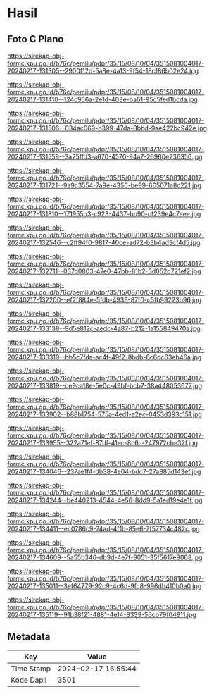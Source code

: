 # Hasil

## Foto C Plano

https://sirekap-obj-formc.kpu.go.id/b76c/pemilu/pdpr/35/15/08/10/04/3515081004017-20240217-131305--2900f12d-5a8e-4a13-9f54-18c186b02e24.jpg

https://sirekap-obj-formc.kpu.go.id/b76c/pemilu/pdpr/35/15/08/10/04/3515081004017-20240217-131410--124c956a-2e1d-403e-ba61-95c5fed1bcda.jpg

https://sirekap-obj-formc.kpu.go.id/b76c/pemilu/pdpr/35/15/08/10/04/3515081004017-20240217-131506--034ac069-b399-47da-8bbd-9ae422bc942e.jpg

https://sirekap-obj-formc.kpu.go.id/b76c/pemilu/pdpr/35/15/08/10/04/3515081004017-20240217-131559--3a25ffd3-a670-4570-94a7-26960e236356.jpg

https://sirekap-obj-formc.kpu.go.id/b76c/pemilu/pdpr/35/15/08/10/04/3515081004017-20240217-131721--9a9c3554-7a9e-4356-be99-665071a8c221.jpg

https://sirekap-obj-formc.kpu.go.id/b76c/pemilu/pdpr/35/15/08/10/04/3515081004017-20240217-131810--171955b3-c923-4437-bb90-cf239e4c7eee.jpg

https://sirekap-obj-formc.kpu.go.id/b76c/pemilu/pdpr/35/15/08/10/04/3515081004017-20240217-132546--c2ff94f0-9817-40ce-ad72-b3b4ad3cf4d5.jpg

https://sirekap-obj-formc.kpu.go.id/b76c/pemilu/pdpr/35/15/08/10/04/3515081004017-20240217-132711--037d0803-47e0-47bb-81b2-3d052d721ef2.jpg

https://sirekap-obj-formc.kpu.go.id/b76c/pemilu/pdpr/35/15/08/10/04/3515081004017-20240217-132200--ef2f884e-5fdb-4933-87f0-c5fb99223b96.jpg

https://sirekap-obj-formc.kpu.go.id/b76c/pemilu/pdpr/35/15/08/10/04/3515081004017-20240217-133138--9d5e812c-aedc-4a87-b212-1a155849470a.jpg

https://sirekap-obj-formc.kpu.go.id/b76c/pemilu/pdpr/35/15/08/10/04/3515081004017-20240217-133319--bb5c7fda-ac4f-49f2-8bdb-6c6dc63eb46a.jpg

https://sirekap-obj-formc.kpu.go.id/b76c/pemilu/pdpr/35/15/08/10/04/3515081004017-20240217-133819--ce9ca18e-5e0c-49bf-bcb7-38a448053677.jpg

https://sirekap-obj-formc.kpu.go.id/b76c/pemilu/pdpr/35/15/08/10/04/3515081004017-20240217-133902--b88b1754-575a-4ed1-a2ec-0453d393c151.jpg

https://sirekap-obj-formc.kpu.go.id/b76c/pemilu/pdpr/35/15/08/10/04/3515081004017-20240217-133955--322a71ef-87df-41ec-8c6c-247972cbe32f.jpg

https://sirekap-obj-formc.kpu.go.id/b76c/pemilu/pdpr/35/15/08/10/04/3515081004017-20240217-134046--237ae1f4-db38-4e04-bdc7-27a885d143ef.jpg

https://sirekap-obj-formc.kpu.go.id/b76c/pemilu/pdpr/35/15/08/10/04/3515081004017-20240217-134244--be440213-4544-4e56-8dd9-5a1ed19e4e1f.jpg

https://sirekap-obj-formc.kpu.go.id/b76c/pemilu/pdpr/35/15/08/10/04/3515081004017-20240217-134411--ec0786c9-74ad-4f1b-85e6-7f57734c482c.jpg

https://sirekap-obj-formc.kpu.go.id/b76c/pemilu/pdpr/35/15/08/10/04/3515081004017-20240217-134609--5a55b346-db9d-4e7f-9051-35f5617e9068.jpg

https://sirekap-obj-formc.kpu.go.id/b76c/pemilu/pdpr/35/15/08/10/04/3515081004017-20240217-135011--3ef64779-92c9-4c6d-9fc8-996db410b0a0.jpg

https://sirekap-obj-formc.kpu.go.id/b76c/pemilu/pdpr/35/15/08/10/04/3515081004017-20240217-135119--91b38f21-4881-4e14-8339-56cb79f04911.jpg


## Metadata

| Key        | Value               |
| ---------- | ------------------- |
| Time Stamp | 2024-02-17 16:55:44 |
| Kode Dapil | 3501                |



